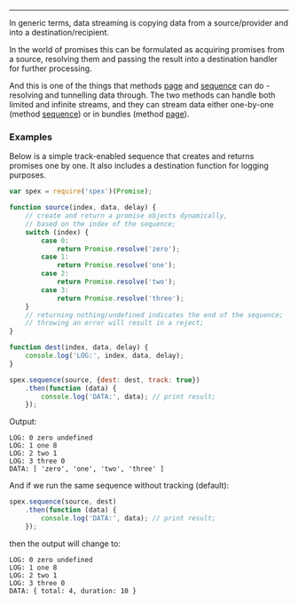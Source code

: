 ---

In generic terms, data streaming is copying data from a source/provider and into a destination/recipient. 

In the world of promises this can be formulated as acquiring promises from a source, resolving them and passing
the result into a destination handler for further processing.

And this is one of the things that methods [page] and [sequence] can do - resolving and tunnelling data through.
The two methods can handle both limited and infinite streams, and they can stream data either one-by-one (method [sequence])
or in bundles (method [page]).

### Examples

Below is a simple track-enabled sequence that creates and returns promises one by one.
It also includes a destination function for logging purposes.

```javascript
var spex = require('spex')(Promise);

function source(index, data, delay) {
    // create and return a promise objects dynamically,
    // based on the index of the sequence;
    switch (index) {
        case 0:
            return Promise.resolve('zero');
        case 1:
            return Promise.resolve('one');
        case 2:
            return Promise.resolve('two');
        case 3:
            return Promise.resolve('three');
    }
    // returning nothing/undefined indicates the end of the sequence;
    // throwing an error will result in a reject;
}

function dest(index, data, delay) {
    console.log('LOG:', index, data, delay);
}

spex.sequence(source, {dest: dest, track: true})
    .then(function (data) {
        console.log('DATA:', data); // print result;
    });
```

Output:
```
LOG: 0 zero undefined
LOG: 1 one 8
LOG: 2 two 1
LOG: 3 three 0
DATA: [ 'zero', 'one', 'two', 'three' ]
```

And if we run the same sequence without tracking (default):
```javascript
spex.sequence(source, dest)
    .then(function (data) {
        console.log('DATA:', data); // print result;
    });
```
then the output will change to:
```
LOG: 0 zero undefined
LOG: 1 one 8
LOG: 2 two 1
LOG: 3 three 0
DATA: { total: 4, duration: 10 }
```

[page]:http://vitaly-t.github.io/spex/global.html#page
[sequence]:http://vitaly-t.github.io/spex/global.html#sequence
